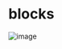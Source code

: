 # blocks

![image](https://cloud.githubusercontent.com/assets/1381132/22770403/025ebb72-ee45-11e6-93c1-d347b1241de7.png)
